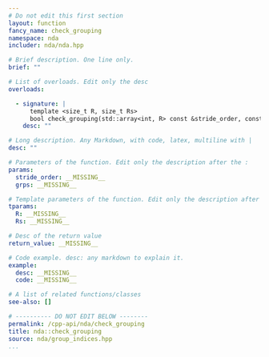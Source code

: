 ```yaml
---
# Do not edit this first section
layout: function
fancy_name: check_grouping
namespace: nda
includer: nda/nda.hpp

# Brief description. One line only.
brief: ""

# List of overloads. Edit only the desc
overloads:

  - signature: |
      template <size_t R, size_t Rs>
      bool check_grouping(std::array<int, R> const &stride_order, const std::array<int, Rs> &... grps)
    desc: ""

# Long description. Any Markdown, with code, latex, multiline with |
desc: ""

# Parameters of the function. Edit only the description after the :
params:
  stride_order: __MISSING__
  grps: __MISSING__

# Template parameters of the function. Edit only the description after the :
tparams:
  R: __MISSING__
  Rs: __MISSING__

# Desc of the return value
return_value: __MISSING__

# Code example. desc: any markdown to explain it.
example:
  desc: __MISSING__
  code: __MISSING__

# A list of related functions/classes
see-also: []

# ---------- DO NOT EDIT BELOW --------
permalink: /cpp-api/nda/check_grouping
title: nda::check_grouping
source: nda/group_indices.hpp
...
```



